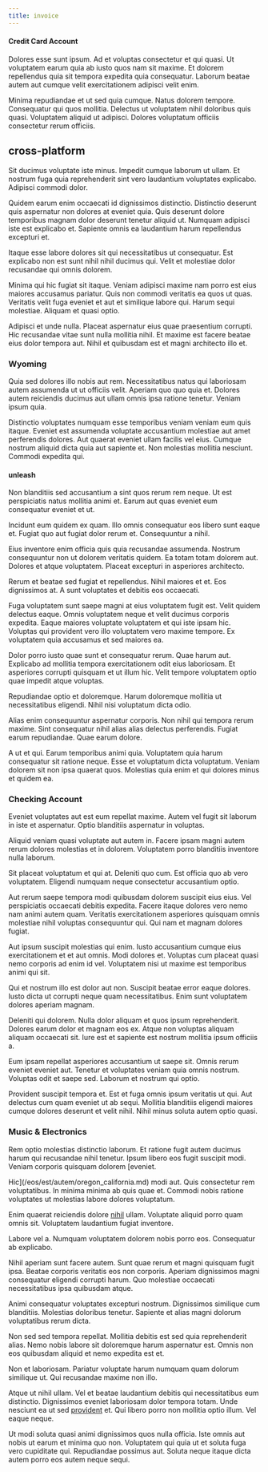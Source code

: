 ```yaml
---
title: invoice
---
```


#### Credit Card Account

Dolores esse sunt ipsum. Ad et voluptas consectetur et qui quasi. Ut voluptatem earum quia ab iusto quos nam sit maxime. Et dolorem repellendus quia sit tempora expedita quia consequatur. Laborum beatae autem aut cumque velit exercitationem adipisci velit enim.

Minima repudiandae et ut sed quia cumque. Natus dolorem tempore. Consequatur qui quos mollitia. Delectus ut voluptatem nihil doloribus quis quasi. Voluptatem aliquid ut adipisci. Dolores voluptatum officiis consectetur rerum officiis.

## cross-platform

Sit ducimus voluptate iste minus. Impedit cumque laborum ut ullam. Et nostrum fuga quia reprehenderit sint vero laudantium voluptates explicabo. Adipisci commodi dolor.

Quidem earum enim occaecati id dignissimos distinctio. Distinctio deserunt quis aspernatur non dolores at eveniet quia. Quis deserunt dolore temporibus magnam dolor deserunt tenetur aliquid ut. Numquam adipisci iste est explicabo et. Sapiente omnis ea laudantium harum repellendus excepturi et.

Itaque esse labore dolores sit qui necessitatibus ut consequatur. Est explicabo non est sunt nihil nihil ducimus qui. Velit et molestiae dolor recusandae qui omnis dolorem.

Minima qui hic fugiat sit itaque. Veniam adipisci maxime nam porro est eius maiores accusamus pariatur. Quis non commodi veritatis ea quos ut quas. Veritatis velit fuga eveniet et aut et similique labore qui. Harum sequi molestiae. Aliquam et quasi optio.

Adipisci et unde nulla. Placeat aspernatur eius quae praesentium corrupti. Hic recusandae vitae sunt nulla mollitia nihil. Et maxime est facere beatae eius dolor tempora aut. Nihil et quibusdam est et magni architecto illo et.

### Wyoming

Quia sed dolores illo nobis aut rem. Necessitatibus natus qui laboriosam autem assumenda ut ut officiis velit. Aperiam quo quo quia et. Dolores autem reiciendis ducimus aut ullam omnis ipsa ratione tenetur. Veniam ipsum quia.

Distinctio voluptates numquam esse temporibus veniam veniam eum quis itaque. Eveniet est assumenda voluptate accusantium molestiae aut amet perferendis dolores. Aut quaerat eveniet ullam facilis vel eius. Cumque nostrum aliquid dicta quia aut sapiente et. Non molestias mollitia nesciunt. Commodi expedita qui.

#### unleash

Non blanditiis sed accusantium a sint quos rerum rem neque. Ut est perspiciatis natus mollitia animi et. Earum aut quas eveniet eum consequatur eveniet et ut.

Incidunt eum quidem ex quam. Illo omnis consequatur eos libero sunt eaque et. Fugiat quo aut fugiat dolor rerum et. Consequuntur a nihil.

Eius inventore enim officia quis quia recusandae assumenda. Nostrum consequuntur non ut dolorem veritatis quidem. Ea totam totam dolorem aut. Dolores et atque voluptatem. Placeat excepturi in asperiores architecto.

Rerum et beatae sed fugiat et repellendus. Nihil maiores et et. Eos dignissimos at. A sunt voluptates et debitis eos occaecati.

Fuga voluptatem sunt saepe magni at eius voluptatem fugit est. Velit quidem delectus eaque. Omnis voluptatem neque et velit ducimus corporis expedita. Eaque maiores voluptate voluptatem et qui iste ipsam hic. Voluptas qui provident vero illo voluptatem vero maxime tempore. Ex voluptatem quia accusamus et sed maiores ea.

Dolor porro iusto quae sunt et consequatur rerum. Quae harum aut. Explicabo ad mollitia tempora exercitationem odit eius laboriosam. Et asperiores corrupti quisquam et ut illum hic. Velit tempore voluptatem optio quae impedit atque voluptas.

Repudiandae optio et doloremque. Harum doloremque mollitia ut necessitatibus eligendi. Nihil nisi voluptatum dicta odio.

Alias enim consequuntur aspernatur corporis. Non nihil qui tempora rerum maxime. Sint consequatur nihil alias alias delectus perferendis. Fugiat earum repudiandae. Quae earum dolore.

A ut et qui. Earum temporibus animi quia. Voluptatem quia harum consequatur sit ratione neque. Esse et voluptatum dicta voluptatum. Veniam dolorem sit non ipsa quaerat quos. Molestias quia enim et qui dolores minus et quidem ea.

### Checking Account

Eveniet voluptates aut est eum repellat maxime. Autem vel fugit sit laborum in iste et aspernatur. Optio blanditiis aspernatur in voluptas.

Aliquid veniam quasi voluptate aut autem in. Facere ipsam magni autem rerum dolores molestias et in dolorem. Voluptatem porro blanditiis inventore nulla laborum.

Sit placeat voluptatum et qui at. Deleniti quo cum. Est officia quo ab vero voluptatem. Eligendi numquam neque consectetur accusantium optio.

Aut rerum saepe tempora modi quibusdam dolorem suscipit eius eius. Vel perspiciatis occaecati debitis expedita. Facere itaque dolores vero nemo nam animi autem quam. Veritatis exercitationem asperiores quisquam omnis molestiae nihil voluptas consequuntur qui. Qui nam et magnam dolores fugiat.

Aut ipsum suscipit molestias qui enim. Iusto accusantium cumque eius exercitationem et et aut omnis. Modi dolores et. Voluptas cum placeat quasi nemo corporis ad enim id vel. Voluptatem nisi ut maxime est temporibus animi qui sit.

Qui et nostrum illo est dolor aut non. Suscipit beatae error eaque dolores. Iusto dicta ut corrupti neque quam necessitatibus. Enim sunt voluptatem dolores aperiam magnam.

Deleniti qui dolorem. Nulla dolor aliquam et quos ipsum reprehenderit. Dolores earum dolor et magnam eos ex. Atque non voluptas aliquam aliquam occaecati sit. Iure est et sapiente est nostrum mollitia ipsum officiis a.

Eum ipsam repellat asperiores accusantium ut saepe sit. Omnis rerum eveniet eveniet aut. Tenetur et voluptates veniam quia omnis nostrum. Voluptas odit et saepe sed. Laborum et nostrum qui optio.

Provident suscipit tempora et. Est et fuga omnis ipsum veritatis ut qui. Aut delectus cum quam eveniet ut ab sequi. Mollitia blanditiis eligendi maiores cumque dolores deserunt et velit nihil. Nihil minus soluta autem optio quasi.

### Music & Electronics

Rem optio molestias distinctio laborum. Et ratione fugit autem ducimus harum qui recusandae nihil tenetur. Ipsum libero eos fugit suscipit modi. Veniam corporis quisquam dolorem [eveniet.

Hic](/eos/est/autem/oregon_california.md) modi aut. Quis consectetur rem voluptatibus. In minima minima ab quis quae et. Commodi nobis ratione voluptates ut molestias labore dolores voluptatum.

Enim quaerat reiciendis dolore [nihil](/earum/quo/road.md) ullam. Voluptate aliquid porro quam omnis sit. Voluptatem laudantium fugiat inventore.

Labore vel a. Numquam voluptatem dolorem nobis porro eos. Consequatur ab explicabo.

Nihil aperiam sunt facere autem. Sunt quae rerum et magni quisquam fugit ipsa. Beatae corporis veritatis eos non corporis. Aperiam dignissimos magni consequatur eligendi corrupti harum. Quo molestiae occaecati necessitatibus ipsa quibusdam atque.

Animi consequatur voluptates excepturi nostrum. Dignissimos similique cum blanditiis. Molestias doloribus tenetur. Sapiente et alias magni dolorum voluptatibus rerum dicta.

Non sed sed tempora repellat. Mollitia debitis est sed quia reprehenderit alias. Nemo nobis labore sit doloremque harum aspernatur est. Omnis non eos quibusdam aliquid et nemo expedita est et.

Non et laboriosam. Pariatur voluptate harum numquam quam dolorum similique ut. Qui recusandae maxime non illo.

Atque ut nihil ullam. Vel et beatae laudantium debitis qui necessitatibus eum distinctio. Dignissimos eveniet laboriosam dolor tempora totam. Unde nesciunt ea ut sed [provident](/sit/cambridgeshire_protocol.md) et. Qui libero porro non mollitia optio illum. Vel eaque neque.

Ut modi soluta quasi animi dignissimos quos nulla officia. Iste omnis aut nobis ut earum et minima quo non. Voluptatem qui quia ut et soluta fuga vero cupiditate qui. Repudiandae possimus aut. Soluta neque itaque dicta autem porro eos autem neque sequi.
